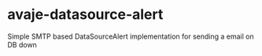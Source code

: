# avaje-datasource-alert
Simple SMTP based DataSourceAlert implementation for sending a email on DB down
